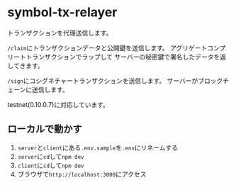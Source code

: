 # symbol-tx-relayer

トランザクションを代理送信します。

`/claim`にトランザクションデータと公開鍵を送信します。
アグリゲートコンプリートトランザクションでラップして
サーバーの秘密鍵で署名したデータを返してきます。

`/sign`にコシグネチャートランザクションを送信します。
サーバーがブロックチェーンに送信します。

testnet(0.10.0.7)に対応しています。

## ローカルで動かす

1. `server`と`client`にある`.env.sample`を`.env`にリネームする
2. `server`に`cd`して`npm dev`
3. `client`に`cd`して`npm dev`
4. ブラウザで`http://localhost:3000`にアクセス
